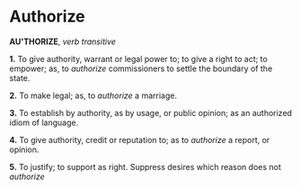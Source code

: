# Authorize

**AU'THORIZE**, _verb transitive_

**1.** To give authority, warrant or legal power to; to give a right to act; to empower; as, to _authorize_ commissioners to settle the boundary of the state.

**2.** To make legal; as, to _authorize_ a marriage.

**3.** To establish by authority, as by usage, or public opinion; as an authorized idiom of language.

**4.** To give authority, credit or reputation to; as to _authorize_ a report, or opinion.

**5.** To justify; to support as right. Suppress desires which reason does not _authorize_